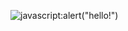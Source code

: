 ![javascript:alert("hello!")](https://github-readme-stats.vercel.app/api?username=audomations&show_icons=true&count_private=true&hide_border=true)
